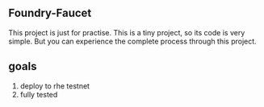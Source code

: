## Foundry-Faucet

This project is just for practise.
This is a tiny project, so its code is very simple.
But you can experience the complete process through this project.

## goals

1. deploy to rhe testnet
2. fully tested

